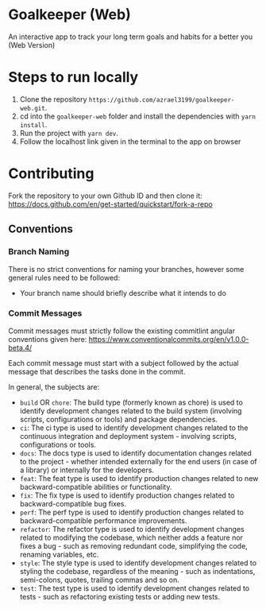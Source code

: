 # Goalkeeper (Web)
An interactive app to track your long term goals and habits for a better you (Web Version)

# Steps to run locally

1. Clone the repository `https://github.com/azrael3199/goalkeeper-web.git`.
2. cd into the `goalkeeper-web` folder and install the dependencies with `yarn install`.
3. Run the project with `yarn dev`.
4. Follow the localhost link given in the terminal to the app on browser

# Contributing

Fork the repository to your own Github ID and then clone it: https://docs.github.com/en/get-started/quickstart/fork-a-repo

## Conventions

### Branch Naming

There is no strict conventions for naming your branches, however some general rules need to be followed:

  - Your branch name should briefly describe what it intends to do

### Commit Messages

Commit messages must strictly follow the existing commitlint angular conventions given here: https://www.conventionalcommits.org/en/v1.0.0-beta.4/

Each commit message must start with a subject followed by the actual message that describes the tasks done in the commit.

In general, the subjects are:

- `build` OR `chore`: The build type (formerly known as chore) is used to identify development changes related to the build system (involving scripts, configurations or tools) and package dependencies.
- `ci`: The ci type is used to identify development changes related to the continuous integration and deployment system - involving scripts, configurations or tools.
- `docs`: The docs type is used to identify documentation changes related to the project - whether intended externally for the end users (in case of a library) or internally for the developers.
- `feat`: The feat type is used to identify production changes related to new backward-compatible abilities or functionality.
- `fix`: The fix type is used to identify production changes related to backward-compatible bug fixes.
- `perf`: The perf type is used to identify production changes related to backward-compatible performance improvements.
- `refactor`: The refactor type is used to identify development changes related to modifying the codebase, which neither adds a feature nor fixes a bug - such as removing redundant code, simplifying the code, renaming variables, etc.
- `style`: The style type is used to identify development changes related to styling the codebase, regardless of the meaning - such as indentations, semi-colons, quotes, trailing commas and so on.
- `test`: The test type is used to identify development changes related to tests - such as refactoring existing tests or adding new tests.
